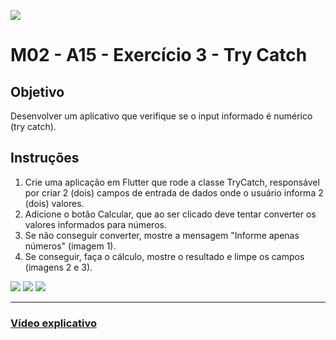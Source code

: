 ![](https://i.imgur.com/xG74tOh.png)

# M02 - A15 - Exercício 3 - Try Catch

## Objetivo

Desenvolver um aplicativo que verifique se o input informado é numérico (try catch).

## Instruções

1. Crie uma aplicação em Flutter que rode a classe TryCatch, responsável por criar 2 (dois) campos de entrada de dados onde o usuário informa 2 (dois) valores.
2. Adicione o botão Calcular, que ao ser clicado deve tentar converter os valores informados para números.
3. Se não conseguir converter, mostre a mensagem "Informe apenas números" (imagem 1).
4. Se conseguir, faça o cálculo, mostre o resultado e limpe os campos (imagens 2 e 3).

![](https://i.imgur.com/E4BmQ5y.png)
![](https://i.imgur.com/7fdGSyB.png)
![](https://i.imgur.com/UBy1zsa.png)

---

### [Vídeo explicativo](https://drive.google.com/file/d/19NtSUA0p1QYLDL8fLjXcWP0HNEbHq4IS/view?usp=sharing)
